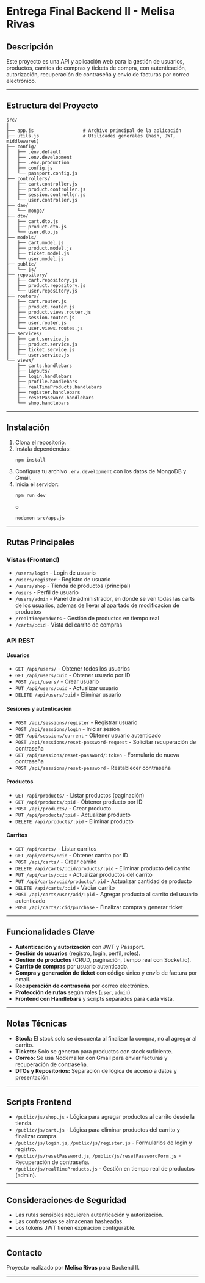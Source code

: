 # Entrega Final Backend II - Melisa Rivas

## Descripción

Este proyecto es una API y aplicación web para la gestión de usuarios, productos, carritos de compras y tickets de compra, con autenticación, autorización, recuperación de contraseña y envío de facturas por correo electrónico.

---

## Estructura del Proyecto

```
src/
│
├── app.js                  # Archivo principal de la aplicación
├── utils.js                # Utilidades generales (hash, JWT, middlewares)
├── config/
│   ├── .env.default
│   ├── .env.development
│   ├── .env.production
│   ├── config.js
│   └── passport.config.js
├── controllers/
│   ├── cart.controller.js
│   ├── product.controller.js
│   ├── session.controller.js
│   └── user.controller.js
├── dao/
│   └── mongo/
├── dto/
│   ├── cart.dto.js
│   ├── product.dto.js
│   └── user.dto.js
├── models/
│   ├── cart.model.js
│   ├── product.model.js
│   ├── ticket.model.js
│   └── user.model.js
├── public/
│   └── js/
├── repository/
│   ├── cart.repository.js
│   ├── product.repository.js
│   └── user.repository.js
├── routers/
│   ├── cart.router.js
│   ├── product.router.js
│   ├── product.views.router.js
│   ├── session.router.js
│   ├── user.router.js
│   └── user.views.routes.js
├── services/
│   ├── cart.service.js
│   ├── product.service.js
│   ├── ticket.service.js
│   └── user.service.js
└── views/
    ├── carts.handlebars
    ├── layouts/
    ├── login.handlebars
    ├── profile.handlebars
    ├── realTimeProducts.handlebars
    ├── register.handlebars
    ├── resetPassword.handlebars
    └── shop.handlebars
```

---

## Instalación

1. Clona el repositorio.
2. Instala dependencias:
   ```
   npm install
   ```
3. Configura tu archivo `.env.development` con los datos de MongoDB y Gmail.
4. Inicia el servidor:
   ```
   npm run dev
   ```
   o
   ```
   nodemon src/app.js
   ```

---

## Rutas Principales

### **Vistas (Frontend)**

- `/users/login` - Login de usuario
- `/users/register` - Registro de usuario
- `/users/shop` - Tienda de productos (principal)
- `/users` - Perfil de usuario
- `/users/admin` - Panel de administrador, en donde se ven todas las carts de los usuarios, ademas de llevar al apartado de modificacion de productos
- `/realtimeproducts` - Gestión de productos en tiempo real
- `/carts/:cid` - Vista del carrito de compras

### **API REST**

#### **Usuarios**
- `GET /api/users/` - Obtener todos los usuarios
- `GET /api/users/:uid` - Obtener usuario por ID
- `POST /api/users/` - Crear usuario
- `PUT /api/users/:uid` - Actualizar usuario
- `DELETE /api/users/:uid` - Eliminar usuario

#### **Sesiones y autenticación**
- `POST /api/sessions/register` - Registrar usuario
- `POST /api/sessions/login` - Iniciar sesión
- `GET /api/sessions/current` - Obtener usuario autenticado
- `POST /api/sessions/reset-password-request` - Solicitar recuperación de contraseña
- `GET /api/sessions/reset-password/:token` - Formulario de nueva contraseña
- `POST /api/sessions/reset-password` - Restablecer contraseña

#### **Productos**
- `GET /api/products/` - Listar productos (paginación)
- `GET /api/products/:pid` - Obtener producto por ID
- `POST /api/products/` - Crear producto
- `PUT /api/products/:pid` - Actualizar producto
- `DELETE /api/products/:pid` - Eliminar producto

#### **Carritos**
- `GET /api/carts/` - Listar carritos
- `GET /api/carts/:cid` - Obtener carrito por ID
- `POST /api/carts/` - Crear carrito
- `DELETE /api/carts/:cid/products/:pid` - Eliminar producto del carrito
- `PUT /api/carts/:cid` - Actualizar productos del carrito
- `PUT /api/carts/:cid/products/:pid` - Actualizar cantidad de producto
- `DELETE /api/carts/:cid` - Vaciar carrito
- `POST /api/carts/user/add/:pid` - Agregar producto al carrito del usuario autenticado
- `POST /api/carts/:cid/purchase` - Finalizar compra y generar ticket

---

## Funcionalidades Clave

- **Autenticación y autorización** con JWT y Passport.
- **Gestión de usuarios** (registro, login, perfil, roles).
- **Gestión de productos** (CRUD, paginación, tiempo real con Socket.io).
- **Carrito de compras** por usuario autenticado.
- **Compra y generación de ticket** con código único y envío de factura por email.
- **Recuperación de contraseña** por correo electrónico.
- **Protección de rutas** según roles (`user`, `admin`).
- **Frontend con Handlebars** y scripts separados para cada vista.

---

## Notas Técnicas

- **Stock:** El stock solo se descuenta al finalizar la compra, no al agregar al carrito.
- **Tickets:** Solo se generan para productos con stock suficiente.
- **Correo:** Se usa Nodemailer con Gmail para enviar facturas y recuperación de contraseña.
- **DTOs y Repositorios:** Separación de lógica de acceso a datos y presentación.

---

## Scripts Frontend

- `/public/js/shop.js` - Lógica para agregar productos al carrito desde la tienda.
- `/public/js/cart.js` - Lógica para eliminar productos del carrito y finalizar compra.
- `/public/js/login.js`, `/public/js/register.js` - Formularios de login y registro.
- `/public/js/resetPassword.js`, `/public/js/resetPasswordForm.js` - Recuperación de contraseña.
- `/public/js/realTimeProducts.js` - Gestión en tiempo real de productos (admin).

---

## Consideraciones de Seguridad

- Las rutas sensibles requieren autenticación y autorización.
- Las contraseñas se almacenan hasheadas.
- Los tokens JWT tienen expiración configurable.

---

## Contacto

Proyecto realizado por **Melisa Rivas** para Backend II.

---
